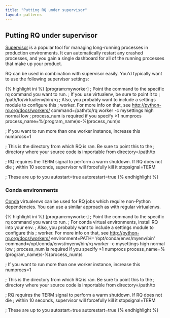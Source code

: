```yaml
---
title: "Putting RQ under supervisor"
layout: patterns
---
```


## Putting RQ under supervisor

[Supervisor][1] is a popular tool for managing long-running processes in
production environments.  It can automatically restart any crashed processes,
and you gain a single dashboard for all of the running processes that make up
your product.

RQ can be used in combination with supervisor easily.  You'd typically want to
use the following supervisor settings:

{% highlight ini %}
[program:myworker]
; Point the command to the specific rq command you want to run.
; If you use virtualenv, be sure to point it to
; /path/to/virtualenv/bin/rq
; Also, you probably want to include a settings module to configure this
; worker.  For more info on that, see http://python-rq.org/docs/workers/
command=/path/to/rq worker -c mysettings high normal low
; process_num is required if you specify >1 numprocs
process_name=%(program_name)s-%(process_num)s

; If you want to run more than one worker instance, increase this
numprocs=1

; This is the directory from which RQ is ran. Be sure to point this to the
; directory where your source code is importable from
directory=/path/to

; RQ requires the TERM signal to perform a warm shutdown. If RQ does not die
; within 10 seconds, supervisor will forcefully kill it
stopsignal=TERM

; These are up to you
autostart=true
autorestart=true
{% endhighlight %}

### Conda environments

[Conda][2] virtualenvs can be used for RQ jobs which require non-Python
dependencies. You can use a similar approach as with regular virtualenvs.

{% highlight ini %}
[program:myworker]
; Point the command to the specific rq command you want to run.
; For conda virtual environments, install RQ into your env.
; Also, you probably want to include a settings module to configure this
; worker.  For more info on that, see http://python-rq.org/docs/workers/
environment=PATH='/opt/conda/envs/myenv/bin'
command=/opt/conda/envs/myenv/bin/rq worker -c mysettings high normal low
; process_num is required if you specify >1 numprocs
process_name=%(program_name)s-%(process_num)s

; If you want to run more than one worker instance, increase this
numprocs=1

; This is the directory from which RQ is ran. Be sure to point this to the
; directory where your source code is importable from
directory=/path/to

; RQ requires the TERM signal to perform a warm shutdown. If RQ does not die
; within 10 seconds, supervisor will forcefully kill it
stopsignal=TERM

; These are up to you
autostart=true
autorestart=true
{% endhighlight %}

[1]: http://supervisord.org/
[2]: https://conda.io/docs/
